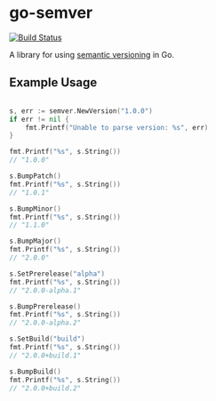 # go-semver

[![Build Status](https://travis-ci.org/slantview/go-semver.png)](https://travis-ci.org/slantview/go-semver)

A library for using [semantic versioning](http://semver.org/) in Go.

## Example Usage

```go

s, err := semver.NewVersion("1.0.0")
if err != nil {
    fmt.Printf("Unable to parse version: %s", err)
}

fmt.Printf("%s", s.String())
// "1.0.0"

s.BumpPatch()
fmt.Printf("%s", s.String())
// "1.0.1"

s.BumpMinor()
fmt.Printf("%s", s.String())
// "1.1.0"

s.BumpMajor()
fmt.Printf("%s", s.String())
// "2.0.0"

s.SetPrerelease("alpha")
fmt.Printf("%s", s.String())
// "2.0.0-alpha.1"

s.BumpPrerelease()
fmt.Printf("%s", s.String())
// "2.0.0-alpha.2"

s.SetBuild("build")
fmt.Printf("%s", s.String())
// "2.0.0+build.1"

s.BumpBuild()
fmt.Printf("%s", s.String())
// "2.0.0+build.2"

```
